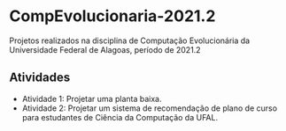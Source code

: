 # CompEvolucionaria-2021.2
Projetos realizados na disciplina de Computação Evolucionária da Universidade Federal de Alagoas, período de 2021.2

## Atividades
- Atividade 1: Projetar uma planta baixa.
- Atividade 2: Projetar um sistema de recomendação de plano de curso para estudantes de Ciência da Computação da UFAL.
